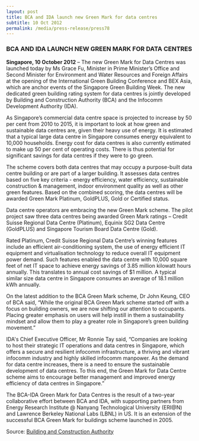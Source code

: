 ```yaml
---
layout: post
title: BCA and IDA launch new Green Mark for data centres
subtitle: 10 Oct 2012
permalink: /media/press-release/press78
---
```


### BCA AND IDA LAUNCH NEW GREEN MARK FOR DATA CENTRES

**Singapore, 10 October 2012** – The new Green Mark for Data Centres was launched today by Ms Grace Fu, Minister in Prime Minister’s Office and Second Minister for Environment and Water Resources and Foreign Affairs at the opening of the International Green Building Conference and BEX Asia, which are anchor events of the Singapore Green Building Week. The new dedicated green building rating system for data centres is jointly developed by Building and Construction Authority (BCA) and the Infocomm Development Authority (IDA).

As Singapore’s commercial data centre space is projected to increase by 50 per cent from 2010 to 2015, it is important to look at how green and sustainable data centres are, given their heavy use of energy. It is estimated that a typical large data centre in Singapore consumes energy equivalent to 10,000 households. Energy cost for data centres is also currently estimated to make up 50 per cent of operating costs. There is thus potential for significant savings for data centres if they were to go green.

The scheme covers both data centres that may occupy a purpose-built data centre building or are part of a larger building. It assesses data centres based on five key criteria - energy efficiency, water efficiency, sustainable construction & management, indoor environment quality as well as other green features. Based on the combined scoring, the data centres will be awarded Green Mark Platinum, GoldPLUS, Gold or Certified status.

Data centre operators are embracing the new Green Mark scheme. The pilot project saw three data centres being awarded Green Mark ratings – Credit Suisse Regional Data Centre (Platinum), Equinix SG2 Data Centre (GoldPLUS) and Singapore Tourism Board Data Centre (Gold).

Rated Platinum, Credit Suisse Regional Data Centre’s winning features include an efficient air-conditioning system, the use of energy efficient IT equipment and virtualisation technology to reduce overall IT equipment power demand. Such features enabled the data centre with 10,000 square feet of net IT space to achieve energy savings of 3.85 million kilowatt hours annually. This translates to annual cost savings of $1 million. A typical similar size data centre in Singapore consumes an average of 18.1 million kWh annually.

On the latest addition to the BCA Green Mark scheme, Dr John Keung, CEO of BCA said, “While the original BCA Green Mark scheme started off with a focus on building owners, we are now shifting our attention to occupants. Placing greater emphasis on users will help instill in them a sustainability mindset and allow them to play a greater role in Singapore’s green building movement.”

IDA's Chief Executive Officer, Mr Ronnie Tay said, “Companies are looking to host their strategic IT operations and data centres in Singapore, which offers a secure and resilient infocomm infrastructure, a thriving and vibrant infocomm industry and highly skilled infocomm manpower. As the demand for data centre increases, there is a need to ensure the sustainable development of data centres. To this end, the Green Mark for Data Centre scheme aims to encourage better management and improved energy efficiency of data centres in Singapore.”

The BCA-IDA Green Mark for Data Centres is the result of a two-year collaborative effort between BCA and IDA, with supporting partners from Energy Research Institute @ Nanyang Technological University (ERI@N) and Lawrence Berkeley National Labs (LBNL) in US. It is an extension of the successful BCA Green Mark for buildings scheme launched in 2005.

Source: [<a href="https://www.bca.gov.sg/Newsroom/pr10102012_IGBC.html" target="_blank">Building and Construction Authority</a>](https://www.bca.gov.sg/Newsroom/pr10102012_IGBC.html)